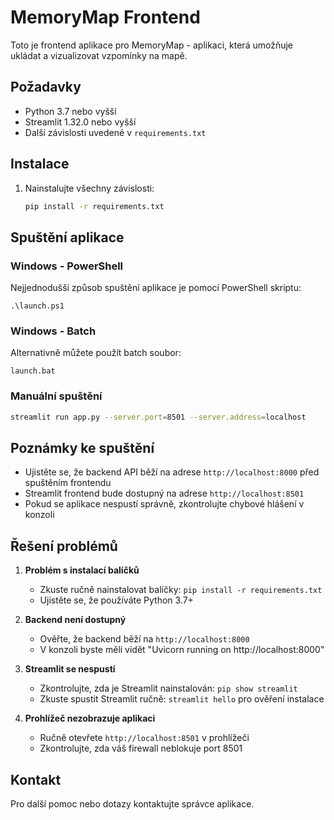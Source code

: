 # MemoryMap Frontend

Toto je frontend aplikace pro MemoryMap - aplikaci, která umožňuje ukládat a vizualizovat vzpomínky na mapě.

## Požadavky

- Python 3.7 nebo vyšší
- Streamlit 1.32.0 nebo vyšší
- Další závislosti uvedené v `requirements.txt`

## Instalace

1. Nainstalujte všechny závislosti:
   ```bash
   pip install -r requirements.txt
   ```

## Spuštění aplikace

### Windows - PowerShell

Nejjednodušší způsob spuštění aplikace je pomocí PowerShell skriptu:

```
.\launch.ps1
```

### Windows - Batch

Alternativně můžete použít batch soubor:

```
launch.bat
```

### Manuální spuštění

```bash
streamlit run app.py --server.port=8501 --server.address=localhost
```

## Poznámky ke spuštění

- Ujistěte se, že backend API běží na adrese `http://localhost:8000` před spuštěním frontendu
- Streamlit frontend bude dostupný na adrese `http://localhost:8501`
- Pokud se aplikace nespustí správně, zkontrolujte chybové hlášení v konzoli

## Řešení problémů

1. **Problém s instalací balíčků**
   - Zkuste ručně nainstalovat balíčky: `pip install -r requirements.txt`
   - Ujistěte se, že používáte Python 3.7+

2. **Backend není dostupný**
   - Ověřte, že backend běží na `http://localhost:8000`
   - V konzoli byste měli vidět "Uvicorn running on http://localhost:8000"

3. **Streamlit se nespustí**
   - Zkontrolujte, zda je Streamlit nainstalován: `pip show streamlit`
   - Zkuste spustit Streamlit ručně: `streamlit hello` pro ověření instalace

4. **Prohlížeč nezobrazuje aplikaci**
   - Ručně otevřete `http://localhost:8501` v prohlížeči
   - Zkontrolujte, zda váš firewall neblokuje port 8501

## Kontakt

Pro další pomoc nebo dotazy kontaktujte správce aplikace. 